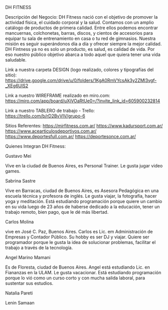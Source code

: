DH FITNESS

Descripción del Negocio:
DH Fitness nació con el objetivo de promover la actividad física, el cuidado corporal y la salud. Contamos con un amplio catálogo de productos de primera calidad. Entre ellos podemos encontrar mancuernas, colchonetas, barras, discos, y cientos de accesorios para equipar tu sala de entrenamiento en casa o tu red de gimnasios.
Nuestra misión es seguir superándonos día a día y ofrecer siempre la mejor calidad. DH Fintness ya no es solo un producto, es salud, es calidad de vida. Por eso nuestro público objetivo abarca a todo aquel que quiera tener una vida saludable.

Link a nuestra carpeta DESIGN (logo realizado, colores y tipografías del sitio): https://drive.google.com/drive/u/0/folders/1KgA0RmVYcsAk3y2ZMl3vgf-_XEg6UlS2

Link a nuestro WIREFRAME realizado en miro.com: https://miro.com/app/board/uXjVOaRtUe0=/?invite_link_id=605900232814

Link a nuestro TABLERO de trabajo - Trello: https://trello.com/b/rD2BvVIV/grupo-6

Sitios Referentes:
https://mirfitness.com.ar/
https://www.kadursport.com.ar/
https://www.acearticulosdeportivos.com.ar/
https://www.deportesfull.com.ar/
https://deportesonce.com.ar/

Quienes Integran DH Fitness:

Gustavo Mei

Vive en la ciudad de Buenos Aires, es Personal Trainer. Le gusta jugar video games.

Sabrina Sastre

Vive en Barracas, ciudad de Buenos Aires, es Asesora Pedagógica en una escuela técnica y profesora de inglés. Le gusta viajar, la fotografía, hacer yoga y meditación. Está estudiando programación porque quiere un cambio en su vida luego de 23 años de haberse dedicado a la educación, tener un trabajo remoto, bien pago, que le dé más libertad.

Carlos Molina

vive en José C. Paz, Buenos Aires. Carlos es Lic. em Administración de Empresas y Contador Público. Su hobby es ser DJ y viajar. Quiere ser programador porque le gusta la idea de solucionar problemas, facilitar el trabajo a través de la tecnología.

Angel Marino Mamani

Es de Floresta, ciudad de Buenos Aires. Angel está estudiando Lic. en Fiananzas en la ULAM. Le gusta vacacionar. Está estudiando programación porque lo vió como un curso corto y con mucha salida laboral, para sustentar sus estudios.

Natalia Pareti

Lenin Samaan
